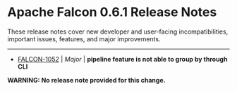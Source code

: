 
<!---
# Licensed to the Apache Software Foundation (ASF) under one
# or more contributor license agreements.  See the NOTICE file
# distributed with this work for additional information
# regarding copyright ownership.  The ASF licenses this file
# to you under the Apache License, Version 2.0 (the
# "License"); you may not use this file except in compliance
# with the License.  You may obtain a copy of the License at
#
#     http://www.apache.org/licenses/LICENSE-2.0
#
# Unless required by applicable law or agreed to in writing, software
# distributed under the License is distributed on an "AS IS" BASIS,
# WITHOUT WARRANTIES OR CONDITIONS OF ANY KIND, either express or implied.
# See the License for the specific language governing permissions and
# limitations under the License.
-->
# Apache Falcon  0.6.1 Release Notes

These release notes cover new developer and user-facing incompatibilities, important issues, features, and major improvements.


---

* [FALCON-1052](https://issues.apache.org/jira/browse/FALCON-1052) | *Major* | **pipeline feature is not able to group by through CLI**

**WARNING: No release note provided for this change.**



